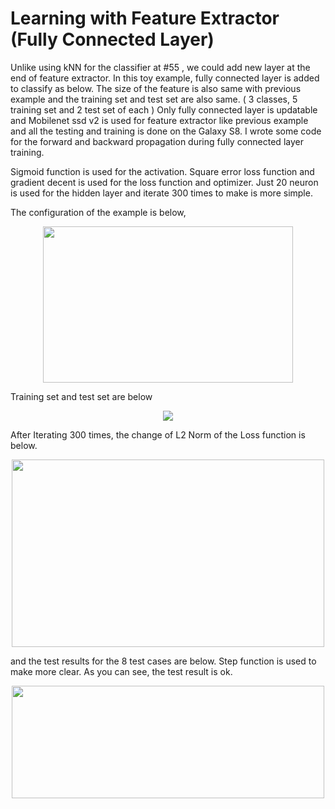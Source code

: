 # Learning with Feature Extractor (Fully Connected Layer)

Unlike using kNN for the classifier at #55 , we could add new layer at the end of feature extractor.
In this toy example, fully connected layer is added to classify as below. The size of the feature is also same with previous example and the training set and test set are also same. ( 3 classes, 5 training set and 2 test set of each )
Only fully connected layer is updatable and Mobilenet ssd v2 is used for feature extractor like previous example and all the testing and training is done on the Galaxy S8.
I wrote some code for the forward and backward propagation during fully connected layer training.

Sigmoid function is used for the activation. Square error loss function and gradient decent is used for the loss function and optimizer. Just 20 neuron is used for the hidden layer and iterate 300 times to make is more simple.

The configuration of the example is below,
<p align = "center">
<img src="https://github.com/nnstreamer/nntrainer/doc/02a7ee80-f0ce-11e9-97b8-bcc19b7eb222.png" width="400" height="250" > </p>

Training set and test set are below
<p align = "center">
<img src="https://github.com/nnstreamer/nntrainer/doc/7944ec00-f0ce-11e9-87af-aea730bcd0f5.png" >
</p>

After Iterating 300 times, the change of L2 Norm of the Loss function is below.
<p align = "center">
<img src="https://github.com/nnstreamer/nntrainer/doc/d42b1300-f0cf-11e9-9b6f-6db30def4684.png" width="500" height="300">
</p>

and the test results for the 8 test cases are below. Step function is used to make more clear.
As you can see, the test result is ok.

<p align ="center">
<img src="https://github.com/nnstreamer/nntrainer/doc/16555400-f0d2-11e9-959b-f61935fefd5a.png" width ="500" height="180">
</p>

